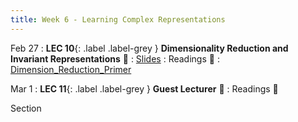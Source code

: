 ```yaml
---
title: Week 6 - Learning Complex Representations
---
```


Feb 27
:  **LEC 10**{: .label .label-grey } **Dimensionality Reduction and Invariant Representations** 🎥
    : [Slides](https://canvas.harvard.edu/files/17005790/download?download_frd=1)
: Readings 📖
: [Dimension_Reduction_Primer](https://canvas.harvard.edu/files/16999592/download?download_frd=1)

Mar 1
: **LEC 11**{: .label .label-grey } **Guest Lecturer** 🎥
: Readings 📖

<!--
: * [Face Values (Scientific American)]
-->

<!--
: * [A beginner’s guide to dimensionality reduction in machine learning](https://canvas.harvard.edu/files/14472118/download?download_frd=1)
: * [Making faces in the brain](https://canvas.harvard.edu/files/14472119/download?download_frd=1)
:  **(Take-home) MIDTERM handed out**{: .label .label-green } 
    : [Midterm](https://canvas.harvard.edu/files/14488382/download?download_frd=1) / [tex](https://canvas.harvard.edu/files/14488384/download?download_frd=1)
-->

Section
